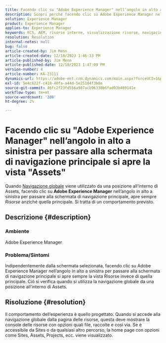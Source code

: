 ```yaml
---
title: Facendo clic su "Adobe Experience Manager" nell’angolo in alto a sinistra per passare alla schermata di navigazione principale si apre la vista "Assets"
description: Scopri perché facendo clic su Adobe Experience Manager nell’angolo in alto a sinistra si apre la vista Risorse invece di quella principale.
solution: Experience Manager
product: Experience Manager
applies-to: Experience Manager
keywords: KCS, AEM, risorse interne, visualizzazione risorse, navigazione globale
resolution: Resolution
internal-notes: null
bug: false
article-created-by: Jim Menn
article-created-date: 12/18/2023 1:46:33 PM
article-published-by: Jim Menn
article-published-date: 12/18/2023 1:47:09 PM
version-number: 4
article-number: KA-23111
dynamics-url: https://adobe-ent.crm.dynamics.com/main.aspx?forceUCI=1&pagetype=entityrecord&etn=knowledgearticle&id=4d765ed5-ab9d-ee11-be37-6045bd006268
exl-id: 5e4c622f-c418-40fa-a44d-5e25104f3b8e
source-git-commit: 46fc2f23fd556a987acb96338b6fad03b489141e
workflow-type: tm+mt
source-wordcount: '208'
ht-degree: 2%

---
```


# Facendo clic su &quot;Adobe Experience Manager&quot; nell’angolo in alto a sinistra per passare alla schermata di navigazione principale si apre la vista &quot;Assets&quot;


Quando [Navigazione globale](https://experienceleague.adobe.com/docs/experience-manager-cloud-service/content/sites/authoring/getting-started/basic-handling.html?lang=en#global-navigation) viene utilizzato da una posizione all’interno di Assets, facendo clic su <b>Adobe Experience Manager</b> nell’angolo in alto a sinistra per passare alla schermata di navigazione principale, apre sempre *Risorse* anziché quella principale. Si tratta di un comportamento previsto.

## Descrizione {#description}


### Ambiente

Adobe Experience Manager

### Problema/Sintomi

Indipendentemente dalla schermata selezionata, facendo clic su Adobe Experience Manager nell’angolo in alto a sinistra per passare alla schermata di navigazione principale si apre sempre la vista Risorse invece di quella principale. Ciò si verifica quando si utilizza la navigazione globale da una posizione all’interno di Assets.


## Risoluzione {#resolution}


Il comportamento dell’esperienza è quello progettato. Quando si accede alla navigazione globale dalla pagina delle risorse, questa deve mostrare la console delle risorse con opzioni quali file, raccolte e così via. Se è accessibile da Sites o da qualsiasi altro percorso, la home page con opzioni come Sites, Assets, Projects, ecc. viene visualizzato.
